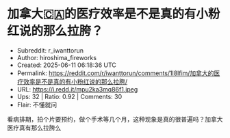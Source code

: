 # 加拿大🇨🇦的医疗效率是不是真的有小粉红说的那么拉胯？

- Subreddit: r_iwanttorun
- Author: hiroshima_fireworks
- Created: 2025-06-11 06:18:36 UTC
- Permalink: https://reddit.com/r/iwanttorun/comments/1l8lfim/加拿大的医疗效率是不是真的有小粉红说的那么拉胯/
- URL: https://i.redd.it/mpu2ka3mq86f1.jpeg
- Ups: 32 | Ratio: 0.92 | Comments: 30
- Flair: 不懂就问


看病排期，拍个片要预约，做个手术等几个月，这种现象是真的很普遍吗？加拿大医疗真有那么拉胯么

